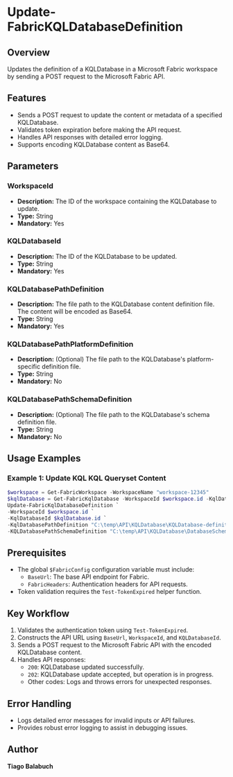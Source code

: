# Update-FabricKQLDatabaseDefinition

## Overview

Updates the definition of a KQLDatabase in a Microsoft Fabric workspace by sending a POST request to the Microsoft Fabric API.

## Features

- Sends a POST request to update the content or metadata of a specified KQLDatabase.
- Validates token expiration before making the API request.
- Handles API responses with detailed error logging.
- Supports encoding KQLDatabase content as Base64.

## Parameters

### WorkspaceId

- **Description:** The ID of the workspace containing the KQLDatabase to update.
- **Type:** String
- **Mandatory:** Yes

### KQLDatabaseId

- **Description:** The ID of the KQLDatabase to be updated.
- **Type:** String
- **Mandatory:** Yes

### KQLDatabasePathDefinition

- **Description:** The file path to the KQLDatabase content definition file. The content will be encoded as Base64.
- **Type:** String
- **Mandatory:** Yes

### KQLDatabasePathPlatformDefinition

- **Description:** (Optional) The file path to the KQLDatabase's platform-specific definition file.
- **Type:** String
- **Mandatory:** No

### KQLDatabasePathSchemaDefinition

- **Description:** (Optional) The file path to the KQLDatabase's schema definition file.
- **Type:** String
- **Mandatory:** No

## Usage Examples

### Example 1: Update KQL KQL Queryset Content

```powershell
$workspace = Get-FabricWorkspace -WorkspaceName "workspace-12345"
$kqlDatabase = Get-FabricKqlDatabase -WorkspaceId $workspace.id -KqlDatabaseName "KQLDB-12345"
Update-FabricKqlDatabaseDefinition `
-WorkspaceId $workspace.id `
-KqlDatabaseId $kqlDatabase.id `
-KqlDatabasePathDefinition "C:\temp\API\KQLDatabase\KQLDatabase-definition.json" `
-KQLDatabasePathSchemaDefinition "C:\temp\API\KQLDatabase\DatabaseSchema.kql"`
```

## Prerequisites

- The global `$FabricConfig` configuration variable must include:
  - `BaseUrl`: The base API endpoint for Fabric.
  - `FabricHeaders`: Authentication headers for API requests.
- Token validation requires the `Test-TokenExpired` helper function.

## Key Workflow

1. Validates the authentication token using `Test-TokenExpired`.
2. Constructs the API URL using `BaseUrl`, `WorkspaceId`, and `KQLDatabaseId`.
3. Sends a POST request to the Microsoft Fabric API with the encoded KQLDatabase content.
4. Handles API responses:
   - `200`: KQLDatabase updated successfully.
   - `202`: KQLDatabase update accepted, but operation is in progress.
   - Other codes: Logs and throws errors for unexpected responses.

## Error Handling

- Logs detailed error messages for invalid inputs or API failures.
- Provides robust error logging to assist in debugging issues.

## Author

**Tiago Balabuch**
